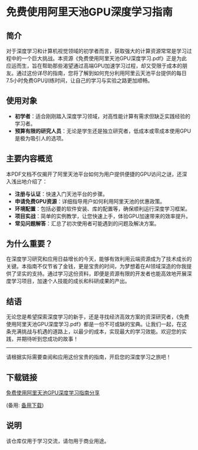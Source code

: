 # 免费使用阿里天池GPU深度学习指南

## 简介

对于深度学习和计算机视觉领域的初学者而言，获取强大的计算资源常常是学习过程中的一个巨大挑战。本资源《免费使用阿里天池GPU深度学习.pdf》正是为此应运而生，旨在帮助那些渴望通过高端GPU加速学习过程，却又受限于成本的朋友。通过这份详尽的指南，您将了解到如何充分利用阿里云天池平台提供的每日7.5小时免费GPU训练时间，让自己的学习与实验之路更加顺畅。

## 使用对象

- **初学者**：适合刚刚踏入深度学习领域，对高性能计算有需求但缺乏实践经验的学习者。
- **预算有限的研究人员**：无论是学生还是独立研究者，低成本或零成本使用GPU是极为吸引人的选项。

## 主要内容概览

本PDF文档不仅揭开了阿里天池平台如何为用户提供便捷的GPU访问之谜，还深入浅出地介绍了：
- **注册与认证**：快速入门天池平台的步骤。
- **申请免费GPU资源**：详细指导用户如何利用阿里天池的优惠政策。
- **环境配置**：包括必要的软件安装、库的配置等，确保顺利运行深度学习框架。
- **项目实战**：简单的实例教学，让您快速上手，体验GPU加速带来的效率提升。
- **常见问题解答**：汇总了初次使用者可能遇到的问题及解决方案。

## 为什么重要？

在深度学习研究和应用日益增长的今天，能够有效利用云端资源成为了技术成长的关键。本指南不仅节省了金钱，更是宝贵的时间，为梦想着在AI领域深造的你我提供了坚实的支持。通过学习这份资料，即便是资源有限的开发者也能高效地开展深度学习项目，加速个人技能的成长和科研成果的产出。

## 结语

无论您是希望探索深度学习的新手，还是寻找经济高效方案的资深研究者，《免费使用阿里天池GPU深度学习.pdf》都是一份不可或缺的宝典。让我们一起，在这条充满挑战与机遇的道路上，以最少的成本，实现最大的学习效能。欢迎您的实践，并期待听到您成功的故事！

---

请根据实际需要查阅和应用这份宝贵的指南，开启您的深度学习之旅吧！

## 下载链接
[免费使用阿里天池GPU深度学习指南分享](https://pan.quark.cn/s/8b8e09afa3f4) 

(备用: [备用下载](https://pan.baidu.com/s/1BQ1_KroyevdgkutDAl_RUA?pwd=1234))

## 说明

该仓库仅用于学习交流，请勿用于商业用途。
